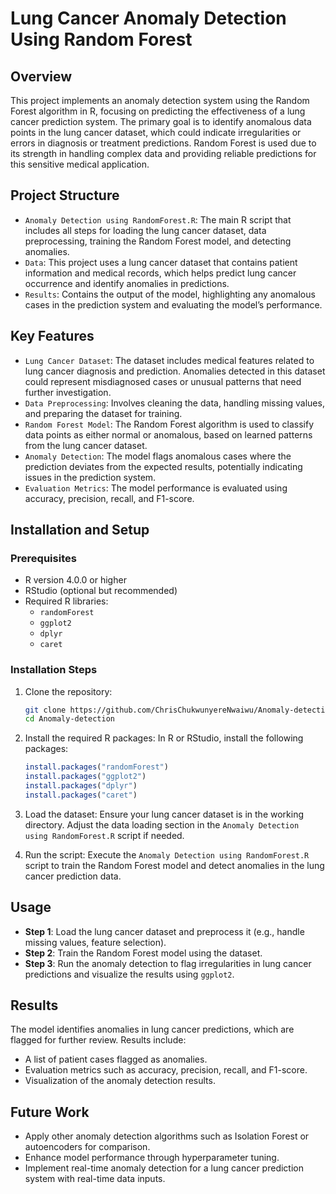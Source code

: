 # Lung Cancer Anomaly Detection Using Random Forest

## Overview
This project implements an anomaly detection system using the Random Forest algorithm in R, focusing on predicting the effectiveness of a lung cancer prediction system. The primary goal is to identify anomalous data points in the lung cancer dataset, which could indicate irregularities or errors in diagnosis or treatment predictions. Random Forest is used due to its strength in handling complex data and providing reliable predictions for this sensitive medical application.

## Project Structure

- `Anomaly Detection using RandomForest.R`: The main R script that includes all steps for loading the lung cancer dataset, data preprocessing, training the Random Forest model, and detecting anomalies.
- `Data`: This project uses a lung cancer dataset that contains patient information and medical records, which helps predict lung cancer occurrence and identify anomalies in predictions.
- `Results`: Contains the output of the model, highlighting any anomalous cases in the prediction system and evaluating the model’s performance.

## Key Features

- `Lung Cancer Dataset`: The dataset includes medical features related to lung cancer diagnosis and prediction. Anomalies detected in this dataset could represent misdiagnosed cases or unusual patterns that need further investigation.
- `Data Preprocessing`: Involves cleaning the data, handling missing values, and preparing the dataset for training.
- `Random Forest Model`: The Random Forest algorithm is used to classify data points as either normal or anomalous, based on learned patterns from the lung cancer dataset.
- `Anomaly Detection`: The model flags anomalous cases where the prediction deviates from the expected results, potentially indicating issues in the prediction system.
- `Evaluation Metrics`: The model performance is evaluated using accuracy, precision, recall, and F1-score.

## Installation and Setup

### Prerequisites
- R version 4.0.0 or higher
- RStudio (optional but recommended)
- Required R libraries:
    - `randomForest`
    - `ggplot2`
    - `dplyr`
    - `caret`

### Installation Steps

1. Clone the repository:
    ```bash
    git clone https://github.com/ChrisChukwunyereNwaiwu/Anomaly-detection.git
    cd Anomaly-detection
    ```

2. Install the required R packages:
    In R or RStudio, install the following packages:
    ```R
    install.packages("randomForest")
    install.packages("ggplot2")
    install.packages("dplyr")
    install.packages("caret")
    ```

3. Load the dataset:
    Ensure your lung cancer dataset is in the working directory. Adjust the data loading section in the `Anomaly Detection using RandomForest.R` script if needed.

4. Run the script:
    Execute the `Anomaly Detection using RandomForest.R` script to train the Random Forest model and detect anomalies in the lung cancer prediction data.

## Usage

- **Step 1**: Load the lung cancer dataset and preprocess it (e.g., handle missing values, feature selection).
- **Step 2**: Train the Random Forest model using the dataset.
- **Step 3**: Run the anomaly detection to flag irregularities in lung cancer predictions and visualize the results using `ggplot2`.

## Results

The model identifies anomalies in lung cancer predictions, which are flagged for further review. Results include:
- A list of patient cases flagged as anomalies.
- Evaluation metrics such as accuracy, precision, recall, and F1-score.
- Visualization of the anomaly detection results.

## Future Work

- Apply other anomaly detection algorithms such as Isolation Forest or autoencoders for comparison.
- Enhance model performance through hyperparameter tuning.
- Implement real-time anomaly detection for a lung cancer prediction system with real-time data inputs.


